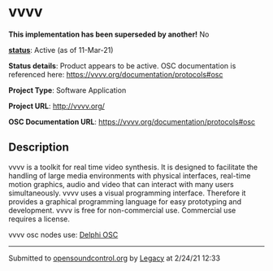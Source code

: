# vvvv

**This implementation has been superseded by another!**
No

**[status](https://ccrma.stanford.edu/~matt/OSC/implementation-status.html)**: Active  (as of 11-Mar-21)

**Status details**: 
Product appears to be active.  OSC documentation is referenced here: https://vvvv.org/documentation/protocols#osc

**Project Type**: Software Application

**Project URL**: <http://vvvv.org/>

**OSC Documentation URL**: <https://vvvv.org/documentation/protocols#osc>

## Description

vvvv is a toolkit for real time video synthesis. It is designed to facilitate the handling of large media environments with physical interfaces, real-time motion graphics, audio and video that can interact with many users simultaneously. vvvv uses a visual programming interface. Therefore it provides a graphical programming language for easy prototyping and development. vvvv is free for non-commercial use. Commercial use requires a license. <p> vvvv osc nodes use: [Delphi OSC](implementation/delphi-osc)

---
Submitted to [opensoundcontrol.org](https://opensoundcontrol.org) by [Legacy](https://web.archive.org) at 2/24/21 12:33
